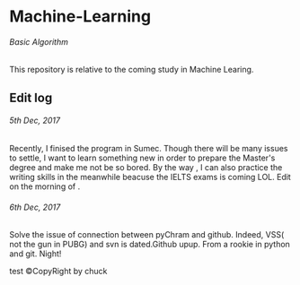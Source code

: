 # Machine-Learning

###### Basic Algorithm

This repository is relative to the coming study in Machine Learing.


## Edit log

###### 5th Dec, 2017

Recently,  I finised the program in Sumec.
Though there will be many issues to settle,
I want to learn something new in order to prepare the Master's degree and make me not be so bored.
By the way , I can also practice the writing skills in the meanwhile beacuse the IELTS exams is coming LOL.
Edit on the morning of .

###### 6th Dec, 2017

Solve the issue of connection between pyChram and github.
Indeed, VSS( not the gun in PUBG) and svn is dated.Github upup.
From a rookie in python and git.
Night!


test
&copy;CopyRight by chuck